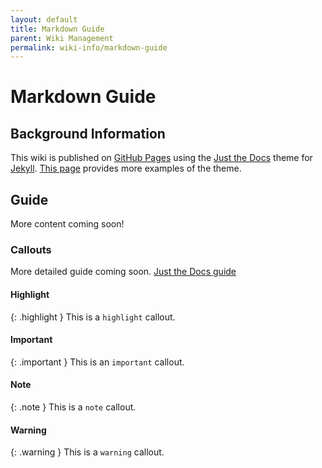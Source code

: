 ```yaml
---
layout: default
title: Markdown Guide
parent: Wiki Management
permalink: wiki-info/markdown-guide
---
```


# Markdown Guide

## Background Information

This wiki is published on [GitHub Pages](https://pages.github.com/) using the [Just the Docs](https://just-the-docs.com/) theme for [Jekyll](https://jekyllrb.com/). [This page](https://just-the-docs.github.io/just-the-docs-tests/docs/markdown/) provides more examples of the theme.

## Guide

More content coming soon!

### Callouts

More detailed guide coming soon. [Just the Docs guide](https://just-the-docs.com/docs/ui-components/callouts/)

#### Highlight

{: .highlight }
This is a `highlight` callout.

#### Important

{: .important }
This is an `important` callout.

#### Note

{: .note }
This is a `note` callout.

#### Warning

{: .warning }
This is a `warning` callout.
